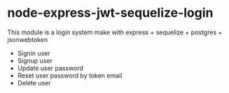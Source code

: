 # node-express-jwt-sequelize-login

This module is a login system make with express + sequelize + postgres + jsonwebtoken

* Signin user
* Signup user
* Update user password
* Reset user password by token email
* Delete user

